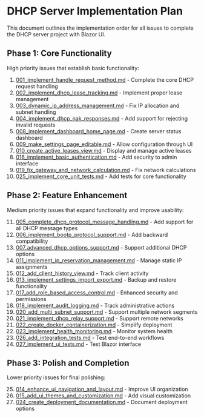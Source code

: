 # DHCP Server Implementation Plan

This document outlines the implementation order for all issues to complete the DHCP server project with Blazor UI.

## Phase 1: Core Functionality

High priority issues that establish basic functionality:

1. [001_implement_handle_request_method.md](001_implement_handle_request_method.md) - Complete the core DHCP request handling
2. [002_implement_dhcp_lease_tracking.md](002_implement_dhcp_lease_tracking.md) - Implement proper lease management
3. [003_dynamic_ip_address_management.md](003_dynamic_ip_address_management.md) - Fix IP allocation and subnet handling
4. [004_implement_dhcp_nak_responses.md](004_implement_dhcp_nak_responses.md) - Add support for rejecting invalid requests
5. [008_implement_dashboard_home_page.md](008_implement_dashboard_home_page.md) - Create server status dashboard
6. [009_make_settings_page_editable.md](009_make_settings_page_editable.md) - Allow configuration through UI
7. [010_create_active_leases_view.md](010_create_active_leases_view.md) - Display and manage active leases
8. [016_implement_basic_authentication.md](016_implement_basic_authentication.md) - Add security to admin interface
9. [019_fix_gateway_and_network_calculation.md](019_fix_gateway_and_network_calculation.md) - Fix network calculations
10. [025_implement_core_unit_tests.md](025_implement_core_unit_tests.md) - Add tests for core functionality

## Phase 2: Feature Enhancement

Medium priority issues that expand functionality and improve usability:

11. [005_complete_dhcp_protocol_message_handling.md](005_complete_dhcp_protocol_message_handling.md) - Add support for all DHCP message types
12. [006_implement_bootp_protocol_support.md](006_implement_bootp_protocol_support.md) - Add backward compatibility
13. [007_advanced_dhcp_options_support.md](007_advanced_dhcp_options_support.md) - Support additional DHCP options
14. [011_implement_ip_reservation_management.md](011_implement_ip_reservation_management.md) - Manage static IP assignments
15. [012_add_client_history_view.md](012_add_client_history_view.md) - Track client activity
16. [013_implement_settings_import_export.md](013_implement_settings_import_export.md) - Backup and restore functionality
17. [017_add_role_based_access_control.md](017_add_role_based_access_control.md) - Enhanced security and permissions
18. [018_implement_audit_logging.md](018_implement_audit_logging.md) - Track administrative actions
19. [020_add_multi_subnet_support.md](020_add_multi_subnet_support.md) - Support multiple network segments
20. [021_implement_dhcp_relay_support.md](021_implement_dhcp_relay_support.md) - Support remote networks
21. [022_create_docker_containerization.md](022_create_docker_containerization.md) - Simplify deployment
22. [023_implement_health_monitoring.md](023_implement_health_monitoring.md) - Monitor system health
23. [026_add_integration_tests.md](026_add_integration_tests.md) - Test end-to-end workflows
24. [027_implement_ui_tests.md](027_implement_ui_tests.md) - Test Blazor interface

## Phase 3: Polish and Completion

Lower priority issues for final polishing:

25. [014_enhance_ui_navigation_and_layout.md](014_enhance_ui_navigation_and_layout.md) - Improve UI organization
26. [015_add_ui_themes_and_customization.md](015_add_ui_themes_and_customization.md) - Add visual customization
27. [024_create_deployment_documentation.md](024_create_deployment_documentation.md) - Document deployment options